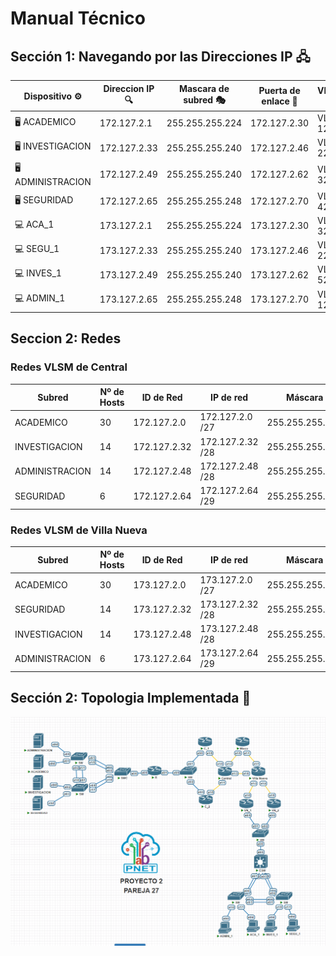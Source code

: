 
# Manual Técnico

## Sección 1: Navegando por las Direcciones IP 🖧


| Dispositivo ⚙️ | Direccion IP 🔍| Mascara de subred 🎭 | Puerta de enlace 🔗 |VLAN 📡|
|----------|------------|-----------------|-----------------|--------------|
| 🖥️ ACADEMICO | 172.127.2.1 | 255.255.255.224 | 172.127.2.30 | VLAN 127 |
| 🖥️ INVESTIGACION | 172.127.2.33 | 255.255.255.240 | 172.127.2.46 | VLAN 227 |
| 🖥️ ADMINISTRACION | 172.127.2.49 | 255.255.255.240 | 172.127.2.62 | VLAN 327 |
| 🖥️ SEGURIDAD | 172.127.2.65 | 255.255.255.248 | 172.127.2.70 | VLAN 427 |
| 💻 ACA_1 | 173.127.2.1 | 255.255.255.224 | 173.127.2.30 | VLAN 327 |
| 💻 SEGU_1 | 173.127.2.33 | 255.255.255.240 | 173.127.2.46 | VLAN 227 |
| 💻 INVES_1 | 173.127.2.49 | 255.255.255.240 | 173.127.2.62 | VLAN 527 |
| 💻 ADMIN_1 | 173.127.2.65 | 255.255.255.248 | 173.127.2.70 | VLAN 127 |



## Seccion 2: Redes

### Redes VLSM de Central

| Subred   | Nº de Hosts | ID de Red       | IP de red        | Máscara         | Primer Host   | Último Host   | Broadcast     | Puerta de enlace  |
|----------|------------|-----------------|-----------------|-----------------|--------------|--------------|--------------|-------------------|
| ACADEMICO | 30         | 172.127.2.0     | 172.127.2.0 /27 | 255.255.255.224 | 172.127.2.1  | 172.127.2.30 | 172.127.2.31 | 172.127.2.1       |
| INVESTIGACION | 14         | 172.127.2.32    | 172.127.2.32 /28| 255.255.255.240 | 172.127.2.33 | 172.127.2.46 | 172.127.2.47 | 172.127.2.33      |
| ADMINISTRACION | 14         | 172.127.2.48    | 172.127.2.48 /28| 255.255.255.240 | 172.127.2.49 | 172.127.2.62 | 172.127.2.63 | 172.127.2.49      |
| SEGURIDAD | 6          | 172.127.2.64    | 172.127.2.64 /29| 255.255.255.248 | 172.127.2.65 | 172.127.2.70 | 172.127.2.71 | 172.127.2.65      |


### Redes VLSM de Villa Nueva

| Subred   | Nº de Hosts | ID de Red       | IP de red        | Máscara         | Primer Host   | Último Host   | Broadcast     | Puerta de enlace  |
|----------|------------|-----------------|-----------------|-----------------|--------------|--------------|--------------|-------------------|
| ACADEMICO | 30         | 173.127.2.0     | 173.127.2.0 /27 | 255.255.255.224 | 173.127.2.1  | 173.127.2.30 | 173.127.2.31 | 173.127.2.1       |
| SEGURIDAD | 14         | 173.127.2.32    | 173.127.2.32 /28| 255.255.255.240 | 173.127.2.33 | 173.127.2.46 | 173.127.2.47 | 173.127.2.33      |
| INVESTIGACION | 14         | 173.127.2.48    | 173.127.2.48 /28| 255.255.255.240 | 173.127.2.49 | 173.127.2.62 | 173.127.2.63 | 173.127.2.49      |
| ADMINISTRACION | 6          | 173.127.2.64    | 173.127.2.64 /29| 255.255.255.248 | 173.127.2.65 | 173.127.2.70 | 173.127.2.71 | 173.127.2.65      |




## Sección 2: Topologia Implementada 🚀

<img src="./images/topologia.png" alt="drawing" style="width:800px;"/>


